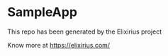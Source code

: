 # SampleApp

This repo has been generated by the Elixirius project

Know more at https://elixirius.com/
